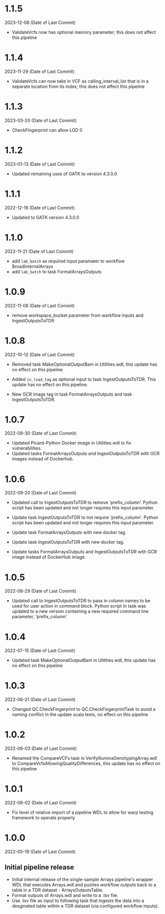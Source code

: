 # 1.1.5
2023-12-08 (Date of Last Commit)

* ValidateVcfs now has optional memory parameter; this does not affect this pipeline

# 1.1.4
2023-11-29 (Date of Last Commit)

* ValidateVcfs can now take in VCF as calling_interval_list that is in a separate location from its index; this does not affect this pipeline

# 1.1.3
2023-03-20 (Date of Last Commit)

* CheckFingerprint can allow LOD 0

# 1.1.2
2023-01-13 (Date of Last Commit)

* Updated remaining uses of GATK to version 4.3.0.0

# 1.1.1
2022-12-16 (Date of Last Commit)

* Updated to GATK version 4.3.0.0

# 1.1.0
2022-11-21 (Date of Last Commit)

* add `lab_batch` as required input paramater to workflow BroadInternalArrays
* add `lab_batch` to task FormatArraysOutputs

# 1.0.9 
2022-11-08 (Date of Last Commit)

* remove workspace_bucket parameter from workflow inputs and IngestOutputsToTDR

# 1.0.8
2022-10-12 (Date of Last Commit)

* Removed task MakeOptionalOutputBam in Utilities.wdl, this update has no effect on this pipeline
* Added `in_load_tag` as optional input to task IngestOutputsToTDR. This update has no effect on this pipeline.

* New GCR image tag in task FormatArraysOutputs and task IngestOutputsToTDR.

# 1.0.7
2022-09-30 (Date of Last Commit)

* Updated Picard-Python Docker image in Utilities.wdl to fix vulnerabilities.
* Updated tasks FormatArraysOutputs and IngestOutputsToTDR with GCR images instead of Dockerhub.

# 1.0.6
2022-09-20 (Date of Last Commit)

* Updated call to IngestOutputsToTDR to remove 'prefix_column'. Python script has been updated and not longer requires this input parameter.
* Update task IngestOutputsToTDR to not require 'prefix_column'. Python script has been updated and not longer requires this input parameter.

* Update task FormatArraysOutputs with new docker tag.
* Update task IngestOutputsToTDR with new docker tag.
* Update tasks FormatArraysOutputs and IngestOutputsToTDR with GCR image instead of DockerHub image.

# 1.0.5
2022-08-29 (Date of Last Commit)

* Updated call to IngestOutputsToTDR to pass in column names to be used for user action in command block. Python script in task was updated to a new version containing a new required command line parameter, 'prefix_column'

# 1.0.4
2022-07-15 (Date of Last Commit)

* Updated task MakeOptionalOutputBam in Utilities.wdl, this update has no effect on this pipeline

# 1.0.3
2022-06-21 (Date of Last Commit)

* Changed QC.CheckFingerprint to QC.CheckFingerprintTask to avoid a naming conflict in the update scala tests, no effect on this pipeline

# 1.0.2
2022-06-03 (Date of Last Commit)

* Renamed the CompareVCFs task in VerifyIlluminaGenotypingArray.wdl to CompareVcfsAllowingQualityDifferences, this update has no effect on this pipeline

# 1.0.1
2022-06-02 (Date of Last Commit)

* Fix level of relative import of a pipeline WDL to allow for warp testing framework to operate properly

# 1.0.0
2022-05-19 (Date of Last Commit)

## Initial pipeline release

* Initial internal release of the single-sample Arrays pipeline's wrapper WDL that executes Arrays.wdl and pushes workflow outputs back to a table in a TDR dataset - ArraysOutputsTable.
* Format outputs of Arrays.wdl and write to a .tsv file.
* Use .tsv file as input to following task that ingests the data into a desginated table within a TDR dataset (via configured workflow inputs).
